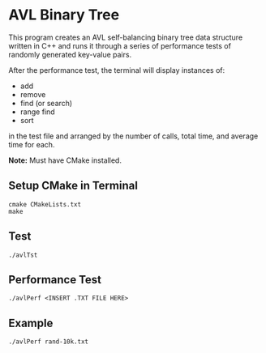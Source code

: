 # AVL Binary Tree

This program creates an AVL self-balancing binary tree data structure written in C++ and runs it through a series of performance tests of randomly generated key-value pairs.

After the performance test, the terminal will display instances of:

- add
- remove
- find (or search)
- range find
- sort

in the test file and arranged by the number of calls, total time, and average time for each. 

**Note:** Must have CMake installed.

## Setup CMake in Terminal
```
cmake CMakeLists.txt
make
```

## Test
```
./avlTst
```

## Performance Test
```
./avlPerf <INSERT .TXT FILE HERE>
```

## Example
```
./avlPerf rand-10k.txt
```
